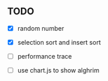 ## TODO

- [x] random number
- [x] selection sort and insert sort
- [ ] performance trace
 
- [ ] use chart.js to show alghrim
